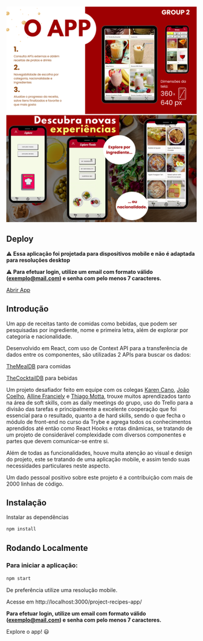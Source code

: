 ![app features](./app1.png)
![app screens](./app2.png)

Deploy
------

 ⚠️ **Essa aplicação foi projetada para dispositivos mobile e não é adaptada para resoluções desktop**

⚠️ **Para efetuar login, utilize um email com formato válido (exemplo@mail.com) e senha com pelo menos 7 caracteres.**

[Abrir App](https://mathealves.github.io/project-recipes-app)

Introdução
----------

Um app de receitas tanto de comidas como bebidas, que podem ser pesquisadas por ingrediente, nome e primeira letra, além de explorar por categoria e nacionalidade.

Desenvolvido em React, com uso de Context API para a transferência de dados entre os componentes, são utilizadas 2 APIs para buscar os dados:

[TheMealDB](https://www.themealdb.com/api.php) para comidas

[TheCocktailDB](https://www.thecocktaildb.com/) para bebidas

Um projeto desafiador feito em equipe com os colegas [Karen Cano](https://github.com/KarenFCano), [João Coelho](https://github.com/joaocoelhoo), [Alline Franciely](https://github.com/AllineFranciely) e [Thiago Motta](https://github.com/thiago-mota), trouxe muitos aprendizados tanto na área de soft skills, com as daily meetings do grupo, uso do Trello para a divisão das tarefas e principalmente a excelente cooperação que foi essencial para o resultado, quanto a de hard skills, sendo o que fecha o módulo de front-end no curso da Trybe e agrega todos os conhecimentos aprendidos até então como React Hooks e rotas dinâmicas, se tratando de um projeto de considerável complexidade com diversos componentes e partes que devem comunicar-se entre si.

Além de todas as funcionalidades, houve muita atenção ao visual e design do projeto, este se tratando de uma aplicação mobile, e assim tendo suas necessidades particulares neste aspecto.

Um dado pessoal positivo sobre este projeto é a contribuição com mais de 2000 linhas de código.

Instalação
------------

Instalar as dependências

```bash
npm install
```

Rodando Localmente
----------
### Para iniciar a aplicação:

```bash
npm start
```
De preferência utilize uma resolução mobile.

Acesse em http://localhost:3000/project-recipes-app/

**Para efetuar login, utilize um email com formato válido (exemplo@mail.com) e senha com pelo menos 7 caracteres.**

Explore o app! :smiley:
